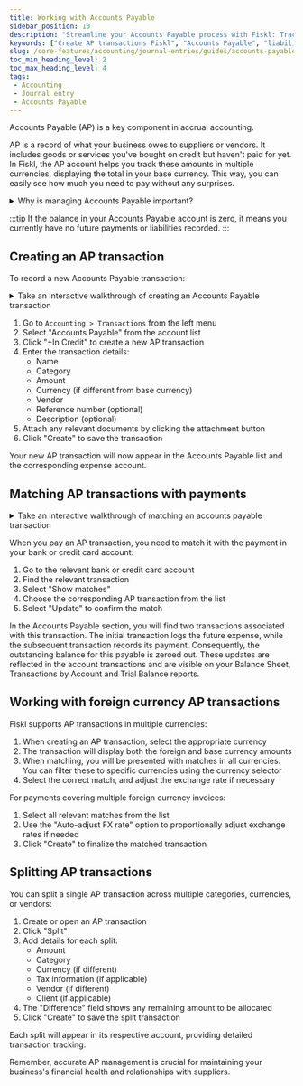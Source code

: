 ```yaml
---
title: Working with Accounts Payable
sidebar_position: 10
description: "Streamline your Accounts Payable process with Fiskl: Track liabilities, manage cash flow, and optimize payment schedules effortlessly."
keywords: ["Create AP transactions Fiskl", "Accounts Payable", "liability tracking", "financial management"]
slug: /core-features/accounting/journal-entries/guides/accounts-payable-transactions
toc_min_heading_level: 2
toc_max_heading_level: 4
tags:
 - Accounting
 - Journal entry
 - Accounts Payable
---
```


Accounts Payable (AP) is a key component in accrual accounting.

AP is a record of what your business owes to suppliers or vendors. It includes goods or services you've bought on credit but haven't paid for yet. In Fiskl, the AP account helps you track these amounts in multiple currencies, displaying the total in your base currency. This way, you can easily see how much you need to pay without any surprises.

<details>
<summary>Why is managing Accounts Payable important?</summary>

Proper AP management helps you:
- Track your short-term obligations
- Accurately report your financial position
</details>

:::tip
If the balance in your Accounts Payable account is zero, it means you currently have no future payments or liabilities recorded.
:::


## Creating an AP transaction

To record a new Accounts Payable transaction:

<details>
<summary>Take an interactive walkthrough of creating an Accounts Payable transaction</summary>

<div style={{ position: 'relative', paddingBottom: '56.25%', height: 0, width: '100%' }}>
<iframe
style={{ position: 'absolute', top: 0, left: 0, width: '100%', height: '100%', border: 0 }}
src="https://demo.fiskl.com/e/cm0to7dr7000gl60cstgelqbl/tour"
allowFullScreen
webkitallowfullscreen="true"
mozallowfullscreen="true"
allowtransparency="true"
></iframe>
</div>
</details>

1. Go to `Accounting > Transactions` from the left menu
1. Select "Accounts Payable" from the account list
1. Click "+In Credit" to create a new AP transaction
1. Enter the transaction details:
   - Name
   - Category
   - Amount
   - Currency (if different from base currency)
   - Vendor
   - Reference number (optional)
   - Description (optional)
1. Attach any relevant documents by clicking the attachment button
1. Click "Create" to save the transaction

Your new AP transaction will now appear in the Accounts Payable list and the corresponding expense account.

## Matching AP transactions with payments

<details>
<summary>Take an interactive walkthrough of matching an accounts payable transaction</summary>

<div style={{ position: 'relative', paddingBottom: '56.25%', height: 0, width: '100%' }}>
<iframe
style={{ position: 'absolute', top: 0, left: 0, width: '100%', height: '100%', border: 0 }}
src="https://demo.fiskl.com/e/cm0wgvisu0001l20cj12y07xb/tour"
allowFullScreen
webkitallowfullscreen="true"
mozallowfullscreen="true"
allowtransparency="true"
></iframe>
</div>
</details>

When you pay an AP transaction, you need to match it with the payment in your bank or credit card account:

1. Go to the relevant bank or credit card account
1. Find the relevant transaction
1. Select "Show matches"
1. Choose the corresponding AP transaction from the list
1. Select "Update" to confirm the match

In the Accounts Payable section, you will find two transactions associated with this transaction. The initial transaction logs the future expense, while the subsequent transaction records its payment. Consequently, the outstanding balance for this payable is zeroed out. These updates are reflected in the account transactions and are visible on your Balance Sheet, Transactions by Account and Trial Balance reports.

## Working with foreign currency AP transactions

Fiskl supports AP transactions in multiple currencies:

1. When creating an AP transaction, select the appropriate currency
1. The transaction will display both the foreign and base currency amounts
1. When matching, you will be presented with matches in all currencies. You can filter these to specific currencies using the currency selector
1. Select the correct match, and adjust the exchange rate if necessary

For payments covering multiple foreign currency invoices:

1. Select all relevant matches from the list
1. Use the "Auto-adjust FX rate" option to proportionally adjust exchange rates if needed
1. Click "Create" to finalize the matched transaction

## Splitting AP transactions

You can split a single AP transaction across multiple categories, currencies, or vendors:

1. Create or open an AP transaction
1. Click "Split"
1. Add details for each split:
   - Amount
   - Category
   - Currency (if different)
   - Tax information (if applicable)
   - Vendor (if different)
   - Client (if applicable)
1. The "Difference" field shows any remaining amount to be allocated
1. Click "Create" to save the split transaction

Each split will appear in its respective account, providing detailed transaction tracking.

Remember, accurate AP management is crucial for maintaining your business's financial health and relationships with suppliers.
